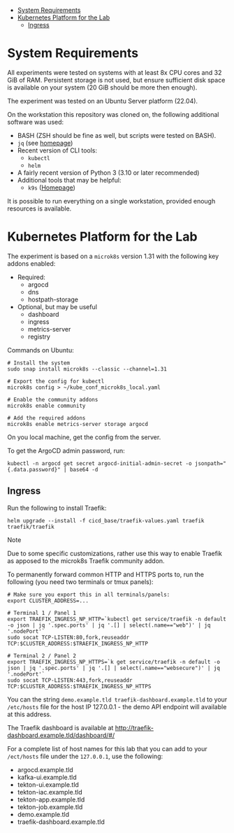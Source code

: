 
- [System Requirements](#system-requirements)
- [Kubernetes Platform for the Lab](#kubernetes-platform-for-the-lab)
  - [Ingress](#ingress)

# System Requirements

All experiments were tested on systems with at least 8x CPU cores and 32 GiB of RAM. Persistent storage is not used, but ensure sufficient disk space is available on your system (20 GiB should be more then enough).

The experiment was tested on an Ubuntu Server platform (22.04).

On the workstation this repository was cloned on, the following additional software was used:

* BASH (ZSH should be fine as well, but scripts were tested on BASH).
* `jq` (see [homepage](https://jqlang.github.io/jq/))
* Recent version of CLI tools:
  * `kubectl`
  * `helm`
* A fairly recent version of Python 3 (3.10 or later recommended)
* Additional tools that may be helpful:
  * `k9s` ([Homepage](https://k9scli.io/))

It is possible to run everything on a single workstation, provided enough resources is available. 

# Kubernetes Platform for the Lab

The experiment is based on a `microk8s` version 1.31 with the following key addons enabled:

* Required:
  * argocd
  * dns
  * hostpath-storage
* Optional, but may be useful
  * dashboard
  * ingress
  * metrics-server
  * registry

Commands on Ubuntu:

```shell
# Install the system
sudo snap install microk8s --classic --channel=1.31

# Export the config for kubectl
microk8s config > ~/kube_conf_microk8s_local.yaml

# Enable the community addons
microk8s enable community 

# Add the required addons
microk8s enable metrics-server storage argocd
```

On you local machine, get the config from the server.

To get the ArgoCD admin password, run:

```shell
kubectl -n argocd get secret argocd-initial-admin-secret -o jsonpath="{.data.password}" | base64 -d
```

## Ingress

Run the following to install Traefik:

```shell
helm upgrade --install -f cicd_base/traefik-values.yaml traefik traefik/traefik
```

> [!NOTE]
> Due to some specific customizations, rather use this way to enable Traefik as apposed to the microk8s Traefik community addon.

To permanently forward common HTTP and HTTPS ports to, run the following (you need two terminals or tmux panels):

```shell
# Make sure you export this in all terminals/panels:
export CLUSTER_ADDRESS=...

# Terminal 1 / Panel 1
export TRAEFIK_INGRESS_NP_HTTP=`kubectl get service/traefik -n default -o json | jq '.spec.ports' | jq '.[] | select(.name=="web")' | jq '.nodePort'`
sudo socat TCP-LISTEN:80,fork,reuseaddr TCP:$CLUSTER_ADDRESS:$TRAEFIK_INGRESS_NP_HTTP

# Terminal 2 / Panel 2
export TRAEFIK_INGRESS_NP_HTTPS=`k get service/traefik -n default -o json | jq '.spec.ports' | jq '.[] | select(.name=="websecure")' | jq '.nodePort'`
sudo socat TCP-LISTEN:443,fork,reuseaddr TCP:$CLUSTER_ADDRESS:$TRAEFIK_INGRESS_NP_HTTPS
```

You can the string `demo.example.tld traefik-dashboard.example.tld` to your `/etc/hosts` file for the host IP 127.0.0.1 - the demo API endpoint will available at this address.

The Traefik dashboard is available at http://traefik-dashboard.example.tld/dashboard/#/

For a complete list of host names for this lab that you can add to your `/ect/hosts` file under the `127.0.0.1`, use the following:

* argocd.example.tld
* kafka-ui.example.tld
* tekton-ui.example.tld
* tekton-iac.example.tld
* tekton-app.example.tld
* tekton-job.example.tld
* demo.example.tld
* traefik-dashboard.example.tld

